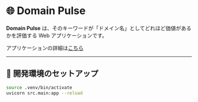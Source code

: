 # 🌐 Domain Pulse

**Domain Pulse** は、そのキーワードが「ドメイン名」としてどれほど価値があるかを評価する Web アプリケーションです。  

アプリケーションの詳細は[こちら](https://github.com/kitmLab/DomainPulse-FE/blob/main/README.md)

---

## 🚀 開発環境のセットアップ

```bash
source .venv/bin/activate
uvicorn src.main:app --reload
```
